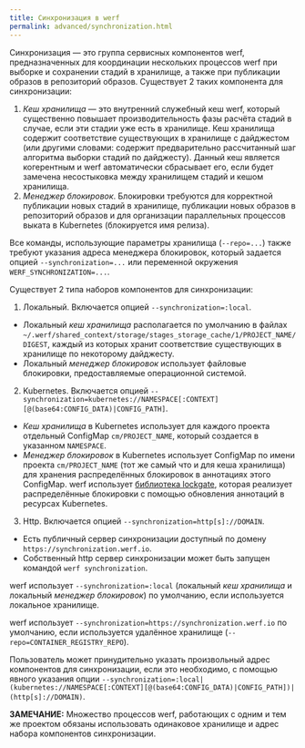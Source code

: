 ```yaml
---
title: Синхронизация в werf
permalink: advanced/synchronization.html
---
```


Синхронизация — это группа сервисных компонентов werf, предназначенных для координации нескольких процессов werf при выборке и сохранении стадий в хранилище, а также при публикации образов в репозиторий образов. Существует 2 таких компонента для синхронизации:

 1. _Кеш хранилища_ — это внутренний служебный кеш werf, который существенно повышает производительность фазы расчёта стадий в случае, если эти стадии уже есть в хранилище. Кеш хранилища содержит соответствие существующих в хранилище с дайджестом (или другими словами: содержит предварительно рассчитанный шаг алгоритма выборки стадий по дайджесту). Данный кеш является когерентным и werf автоматически сбрасывает его, если будет замечена несостыковка между хранилищем стадий и кешом хранилища.
 2. _Менеджер блокировок_. Блокировки требуются для корректной публикации новых стадий в хранилище, публикации новых образов в репозиторий образов и для организации параллельных процессов выката в Kubernetes (блокируется имя релиза).

Все команды, использующие параметры хранилища (`--repo=...`) также требуют указания адреса менеджера блокировок, который задается опцией `--synchronization=...` или переменной окружения `WERF_SYNCHRONIZATION=...`.

Существует 2 типа наборов компонентов для синхронизации:
 1. Локальный. Включается опцией `--synchronization=:local`.
   - Локальный _кеш хранилища_ располагается по умолчанию в файлах `~/.werf/shared_context/storage/stages_storage_cache/1/PROJECT_NAME/DIGEST`, каждый из которых хранит соответствие существующих в хранилище по некоторому дайджесту.
   - Локальный _менеджер блокировок_ использует файловые блокировки, предоставляемые операционной системой.
 2. Kubernetes. Включается опцией `--synchronization=kubernetes://NAMESPACE[:CONTEXT][@(base64:CONFIG_DATA)|CONFIG_PATH]`.
  - _Кеш хранилища_ в Kubernetes использует для каждого проекта отдельный ConfigMap `cm/PROJECT_NAME`, который создается в указанном `NAMESPACE`.
  - _Менеджер блокировок_ в Kubernetes использует ConfigMap по имени проекта `cm/PROJECT_NAME` (тот же самый что и для кеша хранилища) для хранения распределённых блокировок в аннотациях этого ConfigMap. werf использует [библиотека lockgate](https://github.com/werf/lockgate), которая реализует распределённые блокировки с помощью обновления аннотаций в ресурсах Kubernetes.
 3. Http. Включается опцией `--synchronization=http[s]://DOMAIN`.
  - Есть публичный сервер синхронизации доступный по домену `https://synchronization.werf.io`.
  - Собственный http сервер синхронизации может быть запущен командой `werf synchronization`. 

werf использует `--synchronization=:local` (локальный _кеш хранилища_ и локальный _менеджер блокировок_) по умолчанию, если используется локальное хранилище.

werf использует `--synchronization=https://synchronization.werf.io` по умолчанию, если используется удалённое хранилище (`--repo=CONTAINER_REGISTRY_REPO`).

Пользователь может принудительно указать произвольный адрес компонентов для синхронизации, если это необходимо, с помощью явного указания опции `--synchronization=:local|(kubernetes://NAMESPACE[:CONTEXT][@(base64:CONFIG_DATA)|CONFIG_PATH])|(http[s]://DOMAIN)`.

**ЗАМЕЧАНИЕ:** Множество процессов werf, работающих с одним и тем же проектом обязаны использовать одинаковое хранилище и адрес набора компонентов синхронизации.

